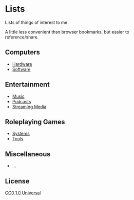 # Lists

Lists of things of interest to me.

A little less convenient than browser bookmarks, but easier to reference/share.

## Computers

- [Hardware](computers/hardware.md)
- [Software](computers/software.md)

## Entertainment

- [Music](entertainment/music.md)
- [Podcasts](entertainment/podcasts.md)
- [Streaming Media](entertainment/streaming.md)

## Roleplaying Games

- [Systems](rpgs/systems.md)
- [Tools](rpgs/tools.md)

## Miscellaneous

- ... 

## License

[CC0 1.0 Universal](LICENSE)
